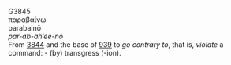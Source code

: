 <body>
  <p>G3845<br>  παραβαίνω  <br> parabainō  <br><i>par-ab-ah‘ee-no </i><br>From <a href="g3844.htm">3844</a> and the base of <a href="g0939.htm">939</a>  to <i>go</i> <i>contrary</i> <i>to</i>, that is, <i>violate</i> a command: - (by) transgress (-ion).<br></p>
 </body>